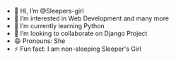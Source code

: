 - 👋 Hi, I’m @Sleepers-girl
- 👀 I’m interested in Web Development and many more
- 🌱 I’m currently learning Python
- 💞️ I’m looking to collaborate on Django Project
- 😄 Pronouns: She
- ⚡ Fun fact: I am non-sleeping Sleeper's Girl

<!---
Sleepers-girl/Sleepers-girl is a ✨ special ✨ repository because its `README.md` (this file) appears on your GitHub profile.
You can click the Preview link to take a look at your changes.
--->
